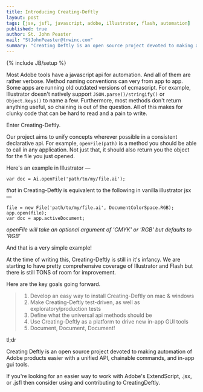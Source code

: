 ```yaml
---
title: Introducing Creating-Deftly
layout: post
tags: [jsx, jsfl, javascript, adobe, illustrator, flash, automation]
published: true
author: St. John Peaster
mail: "StJohnPeaster@tnwinc.com"
summary: "Creating Deftly is an open source project devoted to making automation of Adobe products easier with a unified API, chainable commands, and in-app gui tools."
---
```


{% include JB/setup %}

Most Adobe tools have a javascript api for automation. And all of them are rather verbose. Method naming conventions can very from app to app. Some apps are running old outdated versions of ecmascript. For example, Illustrator doesn't natively support `JSON.parse()/stringify()` or `Object.keys()` to name a few. Furthermore, most methods don't return anything useful, so chaining is out of the question. All of this makes for clunky code that can be hard to read and a pain to write.

Enter Creating-Deftly.

Our project aims to unify concepts wherever possible in a consistent declarative api. For example, `openFile(path)` is a method you should be able to call in any application. Not just that, it should also return you the object for the file you just opened.

Here's an example in Illustrator &mdash;

    var doc = Ai.openFile('path/to/my/file.ai');

_that_ in Creating-Deftly is equivalent to the following in vanilla illustrator jsx &mdash;

    file = new File('path/to/my/file.ai', DocumentColorSpace.RGB);
    app.open(file);
    var doc = app.activeDocument;

_openFile will take an optional argument of 'CMYK' or 'RGB' but defaults to 'RGB'_

And that is a very simple example!

At the time of writing this, Creating-Deftly is still in it's infancy. We are starting to have pretty comprehensive coverage of Illustrator and Flash but there is still TONS of room for improvement.

Here are the key goals going forward.

> 1. Develop an easy way to install Creating-Deftly on mac & windows
> 2. Make Creating-Deftly test-driven, as well as exploratory/production tests
> 3. Define what the universal api methods should be
> 4. Use Creating-Deftly as a platform to drive new in-app GUI tools
> 5. Document, Document, Document!

tl;dr

Creating Deftly is an open source project devoted to making automation of Adobe products easier with a unified API, chainable commands, and in-app gui tools.

If you're looking for an easier way to work with Adobe's ExtendScript, .jsx, or .jsfl then consider using and contributing to CreatingDeftly.

